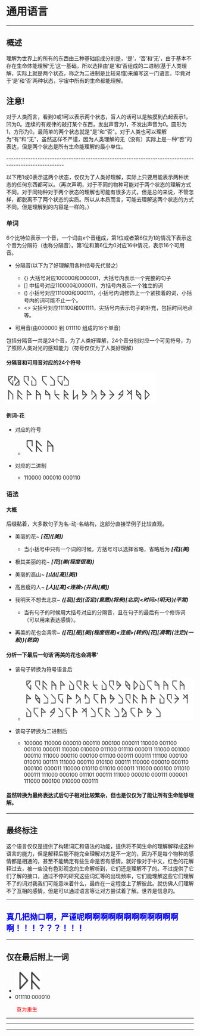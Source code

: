 # 通用语言

---

## 概述

理解为世界上的所有的东西由三种基础组成分别是，‘是’，‘否’和‘无’，由于基本不存在生命体能理解‘无’这一基础，所以选择由‘是’和‘否组成的二进制(基于人类理解，实际上就是两个状态，称之为二进制是比较易懂)来编写这一门语言。毕竟对于‘是’和‘否’两种状态，宇宙中所有的生命都能理解。

## 注意!

对于人类而言，看到0或1可以表示两个状态，盲人的话可以是触摸到凸起表示1，凹为0。连续的有规律的敲打某个东西，发出声音为1，不发出声音为0。圆形为1，方形为0。最简单的两个状态就是“是”和“否”。对于人类也可以理解为“有”和“无”，虽然这样不严谨，因为人类理解的无（没有）实际上是一种“否”的表达，但是两个状态是所有生命能理解的最小单位。

*------------------------------------------------------------------------------------------------------*

以下用1或0表示这两个状态，仅仅为了人类好理解，实际上只要用能表示两种状态的任何东西都可以。（再次声明，对于不同的物种可能对于两个状态的理解方式不同，对于同物种对于两个状态的理解也可能有很多方式，但是总的来说，不管怎样，都脱离不了两个状态的实质。所以从本质而言，可能去理解这两个状态的方式不同，但是理解到的内容是一样的。）

### **单词**

6个比特位表示一个音，一个词由x个音组成，第1位或者第6位为1的情况下表示这个音为分隔符（也称分隔音）。第1位和第6位为0对应16中情况，表示16个可用音。

- 分隔音(以下为了好理解用各种括号先代替之)
  - \{\} 大括号对应100000和000001，大括号内表示一个完整的句子
  - \[\] 中括号对应110000和000011，方括号内表示一个独立的词
  - \(\) 小括号对应111000和000111，小括号内词修饰上一个紧挨着的词，小括号内的词可能不止一个。
  - <> 尖括号对应111100和001111，尖括号内表示句子的补充，包括时间地点等。
  
- 可用音(由000000 到 011110 组成的16个单音)

包括分隔音一共是24个音，为了人类好理解，24个音分别对应一个可见符号，为了照顾人类对光的感知能力（符号仅仅为了人类好理解）

#### 分隔音和可用音对应的24个符号

![011110 000010](s.png)

#### 例词-花

- 对应的符号
  - ![011110 000010](f.png)

- 对应的二进制
  - 110000 000010 000110

### **语法**

#### 大概

后缀黏着，大多数句子为名-动-名结构，这部分直接举例子比较直观。

- 美丽的花~  ***\[花\]\(\[美\]\)***
  - 当小括号中只有一个词的时候，方括号可以选择省略，省略后为 ***\[花\]\(美\)***

- 极其美丽的花~ ***\[花\]\(美\(程度很高\)\)***

- 美丽的高山~ ***\[山\]\(\[高\]\[美\]\)***

- 高且瘦的人~ ***\[人\]\(\[高\]<连接>\(并且\)\[瘦\]\)***

- 我明天不想去北京~ ***\{\[我\]\[去\]\(否定\)\(意愿\)\(将来\)\[北京\]<时间>\(明天\)\}\(平常\)***
  - 当有句子的时候用大括号对应的分隔音，且在句子的最后有一个修饰词（可以用来表达感情）。

- 再美的花也会凋零~ ***\{\[花\]\[是\]\[美\]\(程度很高\)<连接>\(转折\)\[花\]\[凋零\]\(注定\)\(一般\)\}\(悲哀\)***

#### 分析一下最后一句话‘再美的花也会凋零’
- 该句子转换为符号语言后
  - ![011110 000010](h.png)

- 该句子转换为二进制后
  - 100000 110000 000010 000110 000100 000011 110000 001100 001010 000011 110000 010000 011100 011110 000011 111000 001000 000110 111000 000110 000100 011100 000111 000111 111100 000100 010010 001111 111000 000110 010100 000111 110000 000010 000110 000100 000011 110000 010110 011010 000011 111000 000100 011010 000111 111000 000100 011101 000111 111000 000010 000111 000001 111000 000100 010000 000111

#### 虽然转换为最终表达式后句子相对比较繁杂，但也是仅仅为了能让所有生命能够理解。

---

## 最终标注

这个语言仅仅是提供了构建词汇和语法的功能，提供将不同生命的理解解释成这种语言的能力，但是解释后能不能完全理解对方是不一定的，因为不是每个物种的感情都是相通的，甚至不能确定有些生命是否有感情。就好像对于中文，红色的花解释过去，被一些没有色彩观念的生命解析到，它们还是理解不了的。不过提供了它们了解的接口，通过不停的研究这些词汇等的出现频率，它们能理解这些它们理解不了的词对我我们可能意味着什么，最终在一定程度上了解彼此。就仿佛人们理解不了互相的感情，但是可以通过语言等让对方尝试着了解。世界是信息的。

---

## <font color=Blue>真几把拗口啊，严谨呢啊啊啊啊啊啊啊啊啊啊啊啊啊！！！？？？！！！</font>

---

## 仅在最后附上一词
- ![011110 000010](rb.png)
- 011110 000010

&nbsp;&nbsp;&nbsp;&nbsp;&nbsp;&nbsp;&nbsp;<font color=red>意为重生</font>

---

---

---




